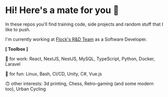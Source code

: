 # Hi! Here's a mate for you 🧉

In these repos you'll find training code, side projects and random stuff that I like to push.

I'm currently working at [Flock's R&D Team](https://flocklabs.ar/) as a Software Developer.

**[ Toolbox ]** 

👷 for work: React, NextJS, NestJS, MySQL, TypeScript, Python, Docker, Laravel

🐧 for fun: Linux, Bash, CI/CD, Unity, C#, Vue.js

🙃 other interests: 3d printing, Chess, Retro-gaming (and some modern too), Urban Cycling